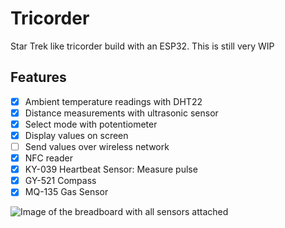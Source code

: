 # Tricorder

Star Trek like tricorder build with an ESP32.
This is still very WIP

## Features

- [x] Ambient temperature readings with DHT22
- [x] Distance measurements with ultrasonic sensor
- [x] Select mode with potentiometer
- [x] Display values on screen
- [ ] Send values over wireless network
- [x] NFC reader
- [x] KY-039 Heartbeat Sensor: Measure pulse
- [x] GY-521 Compass
- [x] MQ-135 Gas Sensor

![Image of the breadboard with all sensors attached](https://codeberg.org/A-Wels/Tricorder/raw/branch/main/fritzing/breadboard.png)